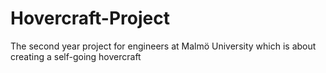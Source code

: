 # Hovercraft-Project
The second year project for engineers at Malmö University which is about creating a self-going hovercraft
